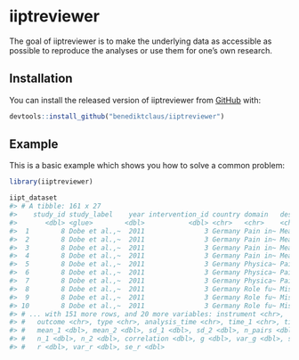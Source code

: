 
<!-- README.md is generated from README.Rmd. Please edit that file -->

# iiptreviewer

<!-- badges: start -->
<!-- badges: end -->

The goal of iiptreviewer is to make the underlying data as accessible as
possible to reproduce the analyses or use them for one’s own research.

## Installation

You can install the released version of iiptreviewer from
[GitHub](https://github.com/) with:

``` r
devtools::install_github("benediktclaus/iiptreviewer")
```

## Example

This is a basic example which shows you how to solve a common problem:

``` r
library(iiptreviewer)

iipt_dataset
#> # A tibble: 161 x 27
#>    study_id study_label    year intervention_id country domain   description    
#>       <dbl> <glue>        <dbl>           <dbl> <chr>   <chr>    <chr>          
#>  1        8 Dobe et al.,~  2011               3 Germany Pain in~ Mean pain inte~
#>  2        8 Dobe et al.,~  2011               3 Germany Pain in~ Mean pain inte~
#>  3        8 Dobe et al.,~  2011               3 Germany Pain in~ Mean pain inte~
#>  4        8 Dobe et al.,~  2011               3 Germany Pain in~ Mean pain inte~
#>  5        8 Dobe et al.,~  2011               3 Germany Physica~ Pain-related d~
#>  6        8 Dobe et al.,~  2011               3 Germany Physica~ Pain-related d~
#>  7        8 Dobe et al.,~  2011               3 Germany Physica~ Pain-related d~
#>  8        8 Dobe et al.,~  2011               3 Germany Role fu~ Missed school ~
#>  9        8 Dobe et al.,~  2011               3 Germany Role fu~ Missed school ~
#> 10        8 Dobe et al.,~  2011               3 Germany Role fu~ Missed school ~
#> # ... with 151 more rows, and 20 more variables: instrument <chr>,
#> #   outcome <chr>, type <chr>, analysis_time <chr>, time_1 <chr>, time_2 <chr>,
#> #   mean_1 <dbl>, mean_2 <dbl>, sd_1 <dbl>, sd_2 <dbl>, n_pairs <dbl>,
#> #   n_1 <dbl>, n_2 <dbl>, correlation <dbl>, g <dbl>, var_g <dbl>, se_g <dbl>,
#> #   r <dbl>, var_r <dbl>, se_r <dbl>
```
